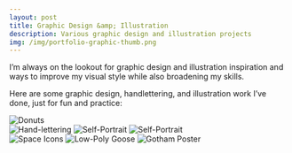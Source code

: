 ```yaml
---
layout: post
title: Graphic Design &amp; Illustration
description: Various graphic design and illustration projects
img: /img/portfolio-graphic-thumb.png
---
```


I’m always on the lookout for graphic design and illustration inspiration and ways to improve my visual style while also broadening my skills. 

Here are some graphic design, handlettering, and illustration work I’ve done, just for fun and practice:


<img class="col three" src="{{ site.baseurl }}/img/portfolio-graphic-2.png" alt="Donuts" title="Donuts"/>

<div class="img_row">
<img class="col one" src="{{ site.baseurl }}/img/portfolio-graphic-5.png" alt="Hand-lettering" title="Hand-lettering"/>
	<img class="col one" src="{{ site.baseurl }}/img/portfolio-graphic-4.jpg" alt="Self-Portrait" title="Self Portrait"/>
    <img class="col one" src="{{ site.baseurl }}/img/portfolio-graphic-6.png" alt="Self-Portrait" title="Self Portrait"/>
    </div>

<img class="col three" src="{{ site.baseurl }}/img/portfolio-graphic-3.png" alt="Space Icons" title="Space Icons"/>

<img class="col three" src="{{ site.baseurl }}/img/portfolio-graphic-1.png" alt="Low-Poly Goose" title="Low-Poly Goose"/>

<img class="col two" src="{{ site.baseurl }}/img/portfolio-graphic-7.png" alt="Gotham Poster" title="Gotham Poster"/>





<br/><br/><br/>